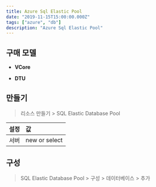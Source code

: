 ```yaml
---
title: Azure Sql Elastic Pool
date: "2019-11-15T15:00:00.000Z"
tags: ["azure", "db"]
description: "Azure Sql Elastic Pool"
---
```


## 구매 모델
+ **VCore**

+ **DTU**

## 만들기
>리소스 만들기 > SQL Elastic Database Pool

|설정|값|
|:---|:---|
|서버|new or select|

## 구성
>SQL Elastic Database Pool > 구성 > 데이터베이스 > 추가


